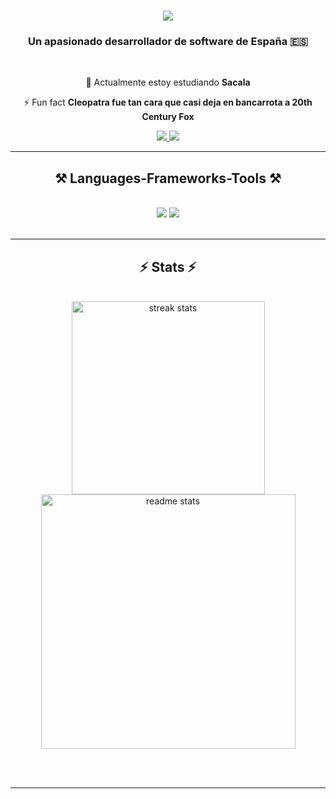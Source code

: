 <h1 align="center">
    <img src="https://readme-typing-svg.herokuapp.com/?font=Righteous&size=35&center=true&vCenter=true&width=500&height=70&duration=4000&lines=Hola+Pequeños!+👋;+Soy+Miguel+Ángel!;" />
</h1>

<h3 align="center">Un apasionado desarrollador de software de España 🇪🇸</h3>

<br/>

<div align="center">
 
 🌱 Actualmente estoy estudiando **Sacala**
 
⚡ Fun fact **Cleopatra fue tan cara que casi deja en bancarrota a 20th Century Fox**

 </div>
 
<div align="center"> 
  <a href="https://twitter.com/XSManGe1">
    <img src="https://img.shields.io/badge/twitter-333333?style=for-the-badge&logo=twitter&logoColor=blue" />
  </a>
  <a href="https://www.instagram.com/elmange25/" target="_blank">
    <img src="https://img.shields.io/badge/instagram-333333?style=for-the-badge&logo=instagram&logoColor=E1306C" target="_blank" />
  </a>
</div>

 <hr/>
 
<h2 align="center">⚒️ Languages-Frameworks-Tools ⚒️</h2>
<br/>
<div align="center">
    <img src="https://skillicons.dev/icons?i=html,css,vscode,github,git" />
    <img src="https://skillicons.dev/icons?i=nodejs,javascript,java" /><br>
</div>

<br/>
<hr/>

<h2 align="center">⚡ Stats ⚡</h2>
<br>
<div align=center>
  <img width=309 src="https://github-readme-stats-salesp07.vercel.app/api/top-langs/?username=ByManGe1&hide=HTML&langs_count=8&layout=compact&theme=react&border_radius=10&size_weight=0.5&count_weight=0.5&exclude_repo=github-readme-stats" alt="streak stats"/>
  <img width=407 src="https://github-readme-stats-salesp07.vercel.app/api?username=ByManGe1&count_private=true&show_icons=true&theme=react&rank_icon=github&border_radius=10" alt="readme stats" />
</div>

<br/><br/>

<hr/>

<br/>
